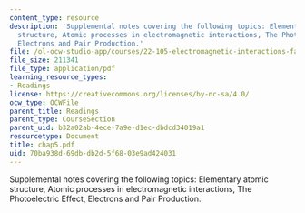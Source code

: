 ```yaml
---
content_type: resource
description: 'Supplemental notes covering the following topics: Elementary atomic
  structure, Atomic processes in electromagnetic interactions, The Photoelectric Effect,
  Electrons and Pair Production.'
file: /ol-ocw-studio-app/courses/22-105-electromagnetic-interactions-fall-2005/70ba938d69dbdb2d5f6803e9ad424031_chap5.pdf
file_size: 211341
file_type: application/pdf
learning_resource_types:
- Readings
license: https://creativecommons.org/licenses/by-nc-sa/4.0/
ocw_type: OCWFile
parent_title: Readings
parent_type: CourseSection
parent_uid: b32a02ab-4ece-7a9e-d1ec-dbdcd34019a1
resourcetype: Document
title: chap5.pdf
uid: 70ba938d-69db-db2d-5f68-03e9ad424031
---
```

Supplemental notes covering the following topics: Elementary atomic structure, Atomic processes in electromagnetic interactions, The Photoelectric Effect, Electrons and Pair Production.
